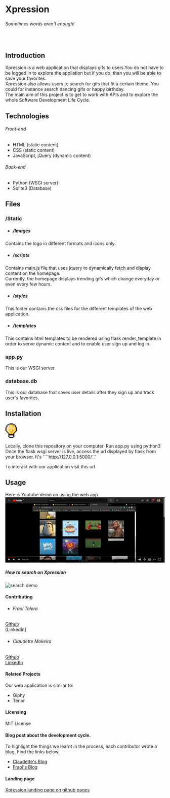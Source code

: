 # Xpression

###### Sometimes words aren't enough!
<br>

## Introduction

Xpression is a web application that displays gifs to users.You do not have to be logged in to explore the appliation but if you do, then you will be able to save your favorites.<br>
Xpression also allows users to search for gifs that fit a certain theme. You could for instance search dancing gifs or happy birthday. <br>
The main aim of this project is to get to work with APIs and to explore the whole Software Development Life Cycle.

## Technologies
###### Front-end
- HTML (static content)
- CSS (static content)
- JavaScript, jQuery (dynamic content)
###### Back-end
- Python (WSGI server)
- Sqlite3 (Database)

## Files
### /Static
- ##### /Images
Contains the logo in different formats and icons only.
- ##### /scripts
Contains main.js file that uses jquery to dynamically fetch and display content on the homepage.<br>
Currently, the homepage displays trending gifs which change everyday or even every few hours.
- ##### /styles
This folder contains the css files for the different templates of the web application.
- ##### /templates
This contains html templates to be rendered using flask render_template in order to serve dynamic content and to enable user sign up and log in.

### app.py
This is our WSGI server. 

### database.db
This is our database that saves user details after they sign up and track user's favorites.

## Installation
<img src="static\Images\light.png"/>

Locally, clone this repository on your computer.
Run app.py using python3
Once the flask wsgi server is live, access the url displayed by flask from your browser. It's ````http://127.0.0.1:5000/```

To interact with our application visit this url

## Usage
Here is Youtube demo on using the web app.
[![How to use expression](static\Images\Youtube_screenshot.png)](https://www.youtube.com/watch?v=MgIZWGZnXgE)

##### How to search on Xpression
<img src="static\Images\Xpression -search_demo_Trimmed.gif" alt="search demo">

#### Contributing
- ###### Fraol Tolera
[Github](https://github.com/Fraol123) <br>
[LinkedIn]

- ###### Claudette Mokeira
[Github](https://github.com/keira-claudette) <br>
[LinkedIn](https://www.linkedin.com/in/claudette-mokeira/)


#### Related Projects
Our web application is similar to:
- Giphy
- Tenor

#### Licensing
MIT License

#### Blog post about the development cycle.
To highlight the things we learnt in the process, each contributor wrote a blog. Find the links below.
- [Claudette's Blog]()
- [Fraol's Blog]()

#### Landing page
[Xpression landing page on github pages](https://claudettekeira.wixsite.com/xpression-landing)
